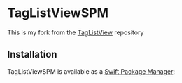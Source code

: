 # TagListViewSPM

This is my fork from the [TagListView](https://github.com/ElaWorkshop/TagListView) repository

## Installation

TagListViewSPM is available as a [Swift Package Manager](https://swift.org/package-manager/):
